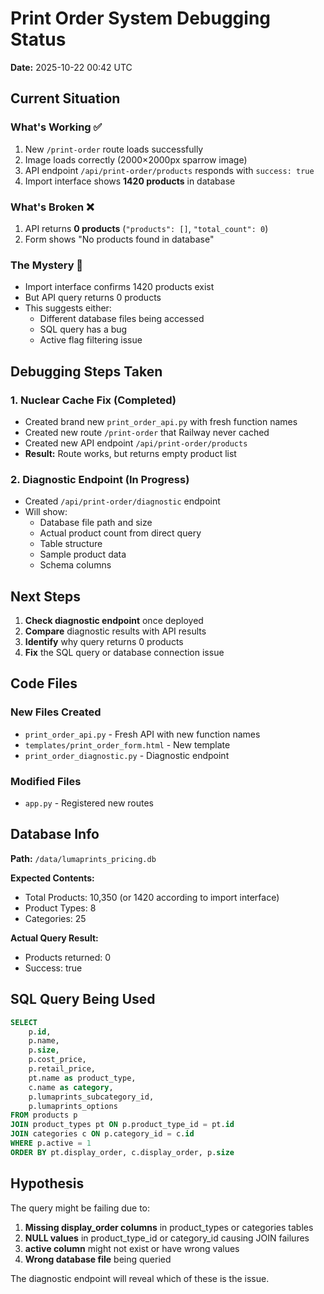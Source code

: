 # Print Order System Debugging Status

**Date:** 2025-10-22 00:42 UTC

## Current Situation

### What's Working ✅
1. New `/print-order` route loads successfully
2. Image loads correctly (2000×2000px sparrow image)
3. API endpoint `/api/print-order/products` responds with `success: true`
4. Import interface shows **1420 products** in database

### What's Broken ❌
1. API returns **0 products** (`"products": []`, `"total_count": 0`)
2. Form shows "No products found in database"

### The Mystery 🤔
- Import interface confirms 1420 products exist
- But API query returns 0 products
- This suggests either:
  - Different database files being accessed
  - SQL query has a bug
  - Active flag filtering issue

## Debugging Steps Taken

### 1. Nuclear Cache Fix (Completed)
- Created brand new `print_order_api.py` with fresh function names
- Created new route `/print-order` that Railway never cached
- Created new API endpoint `/api/print-order/products`
- **Result:** Route works, but returns empty product list

### 2. Diagnostic Endpoint (In Progress)
- Created `/api/print-order/diagnostic` endpoint
- Will show:
  - Database file path and size
  - Actual product count from direct query
  - Table structure
  - Sample product data
  - Schema columns

## Next Steps

1. **Check diagnostic endpoint** once deployed
2. **Compare** diagnostic results with API results
3. **Identify** why query returns 0 products
4. **Fix** the SQL query or database connection issue

## Code Files

### New Files Created
- `print_order_api.py` - Fresh API with new function names
- `templates/print_order_form.html` - New template
- `print_order_diagnostic.py` - Diagnostic endpoint

### Modified Files
- `app.py` - Registered new routes

## Database Info

**Path:** `/data/lumaprints_pricing.db`

**Expected Contents:**
- Total Products: 10,350 (or 1420 according to import interface)
- Product Types: 8
- Categories: 25

**Actual Query Result:**
- Products returned: 0
- Success: true

## SQL Query Being Used

```sql
SELECT 
    p.id,
    p.name,
    p.size,
    p.cost_price,
    p.retail_price,
    pt.name as product_type,
    c.name as category,
    p.lumaprints_subcategory_id,
    p.lumaprints_options
FROM products p
JOIN product_types pt ON p.product_type_id = pt.id
JOIN categories c ON p.category_id = c.id
WHERE p.active = 1
ORDER BY pt.display_order, c.display_order, p.size
```

## Hypothesis

The query might be failing due to:
1. **Missing display_order columns** in product_types or categories tables
2. **NULL values** in product_type_id or category_id causing JOIN failures
3. **active column** might not exist or have wrong values
4. **Wrong database file** being queried

The diagnostic endpoint will reveal which of these is the issue.

